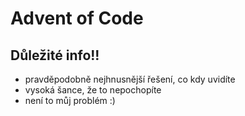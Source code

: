 # Advent of Code
## Důležité info!!
 - pravděpodobně nejhnusnější řešení, co kdy uvidíte
 - vysoká šance, že to nepochopíte
 - není to můj problém :)